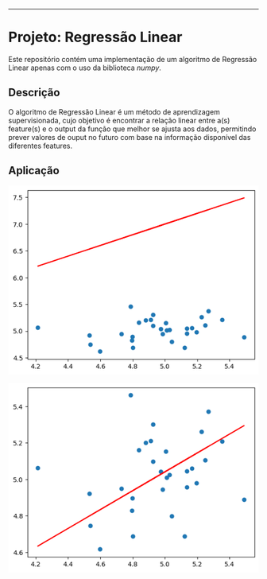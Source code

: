 ---

# **Projeto: Regressão Linear**

Este repositório contém uma implementação de um algoritmo de Regressão Linear apenas com o uso da biblioteca _numpy_.

## **Descrição**

O algoritmo de Regressão Linear é um método de aprendizagem supervisionada, cujo objetivo é encontrar a relação linear entre a(s) feature(s) e o output da função que melhor se ajusta aos dados, permitindo prever valores de ouput no futuro com base na informação disponível das diferentes features.

## **Aplicação**


![Gráfico regressão linear inicial](output1.png)

![Gráfico regressão linear ótima](output2.png)









